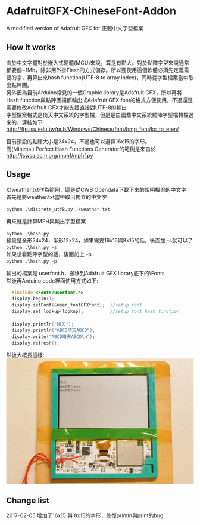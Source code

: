 # AdafruitGFX-ChineseFont-Addon
A modified version of Adafruit GFX for 正體中文字型檔案 

## How it works
由於中文字體對於嵌入式硬體(MCU)來說，算是有點大。對於點陣字型來說通常都要個~1Mb，除非用外掛Flash的方式儲存。所以要使用這個軟體必須先定義需要的字，再算出來hash function(UTF-8 to array index)，同時從字型檔案當中取出點陣圖。  
另外因為目前Arduino常見的一個Graphic library是Adafruit GFX，所以再將Hash function與點陣圖檔都輸出成Adafruit GFX font的格式方便使用，不過還是需要修改Adafruit GFX才能支援直接對UTF-8的輸出  
字型檔案格式是倚天中文系統的字型檔，但是是由國喬中文系統點陣字型檔轉檔過來的，連結如下: http://ftp.isu.edu.tw/pub/Windows/Chinese/font/bmp_font/kc_to_eten/ 

目前預設的點陣大小是24x24，不過也可以選擇16x15的字形。  
而(Minimal) Perfect Hash Functions Generator的範例是來自於
http://iswsa.acm.org/mphf/mphf.py


## Usage
以weather.txt作為範例，這是從CWB Opendata下載下來的說明檔案的中文字  
首先是將weather.txt當中取出獨立的中文字  

```python .\discrete_utf8.py .\weather.txt ```

再來就是計算MPH與輸出字型檔案  

```python .\hash.py ```  
預設是全形24x24，半形12x24，如果需要16x15與8x15的話，後面加 -s就可以了  
```python .\hash.py -s```  
如果想看點陣字型的話，後面加上 -p  
```python .\hash.py -p```  

輸出的檔案是 userfont.h，搬移到Adafruit GFX library底下的\Fonts  
然後再Arduino code裡面使用方式如下:  

```c 
  #include <Fonts/userfont.h>
  display.begin();
  display.setFont(&user_fontGFXfont);  //setup font
  display.set_lookup(lookup);          //setup font hash function
  
  display.println("晴天");
  display.println("ABCD晴天ABCD");
  display.write("ABCD晴天ABCD\n");
  display.refresh();
```  
然後大概長這樣:   
![alt tag](picture.jpg)
## Change list

2017-02-05 增加了16x15 與 8x15的字形，修復println與print的bug  


